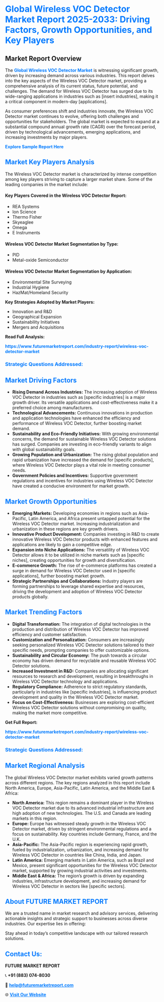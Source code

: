<h1 style="color: #007BFF;">Global Wireless VOC Detector Market Report 2025-2033: Driving Factors, Growth Opportunities, and Key Players</h1>

<section id="overview">
<h2>Market Report Overview</h2>
<p>The <a href="https://www.futuremarketreport.com/industry-report/wireless-voc-detector-market" style="color: #007BFF; text-decoration: none;"><strong>Global Wireless VOC Detector Market</strong></a> is witnessing significant growth, driven by increasing demand across various industries. This report delves into the key aspects of the Wireless VOC Detector market, providing a comprehensive analysis of its current status, future potential, and challenges. The demand for Wireless VOC Detector has surged due to its wide-ranging applications in industries such as [insert industries], making it a critical component in modern-day [applications].</p>
<p>As consumer preferences shift and industries innovate, the Wireless VOC Detector market continues to evolve, offering both challenges and opportunities for stakeholders. The global market is expected to expand at a substantial compound annual growth rate (CAGR) over the forecast period, driven by technological advancements, emerging applications, and increasing investments by major players.</p>
</section>

<section id="overview">
<p><a href="https://www.futuremarketreport.com/request-sample/reportId=41850" style="color: #007BFF; text-decoration: none;"><strong>Explore Sample Report Here</strong></a></p>
</section>

<section id="key-players">
<h2 style="color: #007BFF;">Market Key Players Analysis</h2>
<p>The Wireless VOC Detector market is characterized by intense competition among key players striving to capture a larger market share. Some of the leading companies in the market include:</p>
<h4>Key Players Covered in the Wireless VOC Detector Report:</h4>
<ul><li>REA Systems</li><li>Ion Science</li><li>Thermo Fisher</li><li>Skyeaglee</li><li>Omega</li><li>E Instruments</li></ul>
<h4>Wireless VOC Detector Market Segmentation by Type:</h4>
<ul><li>PID</li><li>Metal-oxide Semiconductor</li></ul>

<h4>Wireless VOC Detector Market Segmentation by Application:</h4>
<ul><li>Environmental Site Surveying</li><li>Industrial Hygiene</li><li>HazMat/Homeland Security</li></ul>
<p><strong>Key Strategies Adopted by Market Players:</strong></p>
<ul>
<li>Innovation and R&D</li>
<li>Geographical Expansion</li>
<li>Sustainability Initiatives</li>
<li>Mergers and Acquisitions</li>
</ul>
</section>

<section>
<p><strong>Read Full Analysis: </strong></p><a href="https://www.futuremarketreport.com/industry-report/wireless-voc-detector-market" style="color: #007BFF; text-decoration: none;"><strong>https://www.futuremarketreport.com/industry-report/wireless-voc-detector-market</strong></a>
<h3 style="color: #007BFF;">Strategic Questions Addressed:</h3>
</section>

<section id="driving-factors">
<h2 style="color: #007BFF;">Market Driving Factors</h2>
<ul>
<li><strong>Rising Demand Across Industries:</strong> The increasing adoption of Wireless VOC Detector in industries such as [specific industries] is a major growth driver. Its versatile applications and cost-effectiveness make it a preferred choice among manufacturers.</li>
<li><strong>Technological Advancements:</strong> Continuous innovations in production and application technologies have enhanced the efficiency and performance of Wireless VOC Detector, further boosting market demand.</li>
<li><strong>Sustainability and Eco-Friendly Initiatives:</strong> With growing environmental concerns, the demand for sustainable Wireless VOC Detector solutions has surged. Companies are investing in eco-friendly variants to align with global sustainability goals.</li>
<li><strong>Growing Population and Urbanization:</strong> The rising global population and rapid urbanization have increased the demand for [specific products], where Wireless VOC Detector plays a vital role in meeting consumer needs.</li>
<li><strong>Government Policies and Incentives:</strong> Supportive government regulations and incentives for industries using Wireless VOC Detector have created a conducive environment for market growth.</li>
</ul>
</section>

<section id="growth-opportunities">
<h2 style="color: #007BFF;">Market Growth Opportunities</h2>
<ul>
<li><strong>Emerging Markets:</strong> Developing economies in regions such as Asia-Pacific, Latin America, and Africa present untapped potential for the Wireless VOC Detector market. Increasing industrialization and urbanization in these regions are key growth drivers.</li>
<li><strong>Innovative Product Development:</strong> Companies investing in R&D to create innovative Wireless VOC Detector products with enhanced features and applications are likely to gain a competitive edge.</li>
<li><strong>Expansion into Niche Applications:</strong> The versatility of Wireless VOC Detector allows it to be utilized in niche markets such as [specific niches], creating opportunities for growth and diversification.</li>
<li><strong>E-commerce Growth:</strong> The rise of e-commerce platforms has created a surge in demand for Wireless VOC Detector used in [specific applications], further boosting market growth.</li>
<li><strong>Strategic Partnerships and Collaborations:</strong> Industry players are forming partnerships to leverage shared expertise and resources, driving the development and adoption of Wireless VOC Detector products globally.</li>
</ul>
</section>

<section id="trending-factors">
<h2 style="color: #007BFF;">Market Trending Factors</h2>
<ul>
<li><strong>Digital Transformation:</strong> The integration of digital technologies in the production and distribution of Wireless VOC Detector has improved efficiency and customer satisfaction.</li>
<li><strong>Customization and Personalization:</strong> Consumers are increasingly seeking personalized Wireless VOC Detector solutions tailored to their specific needs, prompting companies to offer customizable options.</li>
<li><strong>Sustainability and Circular Economy:</strong> The push towards a circular economy has driven demand for recyclable and reusable Wireless VOC Detector solutions.</li>
<li><strong>Increased Investment in R&D:</strong> Companies are allocating significant resources to research and development, resulting in breakthroughs in Wireless VOC Detector technology and applications.</li>
<li><strong>Regulatory Compliance:</strong> Adherence to strict regulatory standards, particularly in industries like [specific industries], is influencing product development and quality in the Wireless VOC Detector market.</li>
<li><strong>Focus on Cost-Effectiveness:</strong> Businesses are exploring cost-efficient Wireless VOC Detector solutions without compromising on quality, making the market more competitive.</li>
</ul>
</section>

<section>
<p><strong>Get Full Report: </strong></p><a href="https://www.futuremarketreport.com/industry-report/wireless-voc-detector-market" style="color: #007BFF; text-decoration: none;"><strong>https://www.futuremarketreport.com/industry-report/wireless-voc-detector-market</strong></a>
<h3 style="color: #007BFF;">Strategic Questions Addressed:</h3>
</section>


<section id="regional-analysis">
<h2 style="color: #007BFF;">Market Regional Analysis</h2>
<p>The global Wireless VOC Detector market exhibits varied growth patterns across different regions. The key regions analyzed in this report include North America, Europe, Asia-Pacific, Latin America, and the Middle East & Africa:</p>
<ul>
<li><strong>North America:</strong> This region remains a dominant player in the Wireless VOC Detector market due to its advanced industrial infrastructure and high adoption of new technologies. The U.S. and Canada are leading markets in this region.</li>
<li><strong>Europe:</strong> Europe has witnessed steady growth in the Wireless VOC Detector market, driven by stringent environmental regulations and a focus on sustainability. Key countries include Germany, France, and the U.K.</li>
<li><strong>Asia-Pacific:</strong> The Asia-Pacific region is experiencing rapid growth, fueled by industrialization, urbanization, and increasing demand for Wireless VOC Detector in countries like China, India, and Japan.</li>
<li><strong>Latin America:</strong> Emerging markets in Latin America, such as Brazil and Mexico, present significant opportunities for the Wireless VOC Detector market, supported by growing industrial activities and investments.</li>
<li><strong>Middle East & Africa:</strong> The region’s growth is driven by expanding industries, infrastructure development, and increasing demand for Wireless VOC Detector in sectors like [specific sectors].</li>
</ul>
</section>

<footer>
<h2 style="color: #007BFF;">About FUTURE MARKET REPORT</h2>
<p>We are a trusted name in market research and advisory services, delivering actionable insights and strategic support to businesses across diverse industries. Our expertise lies in offering:</p>

<p>Stay ahead in today’s competitive landscape with our tailored research solutions.</p>

<h2 style="color: #007BFF;">Contact Us:</h2>
<p><strong>FUTURE MARKET REPORT</strong></p>
<p>📞 <strong>+91 (883) 074-8030</strong></p>
<p>📧 <strong><a href="mailto:help@futuremarketreport.com" style="color: #007BFF;">help@futuremarketreport.com</a></strong></p>
<p>🌐 <strong><a href="https://www.futuremarketreport.com/" style="color: #007BFF;">Visit Our Website</a></strong></p>
</footer>